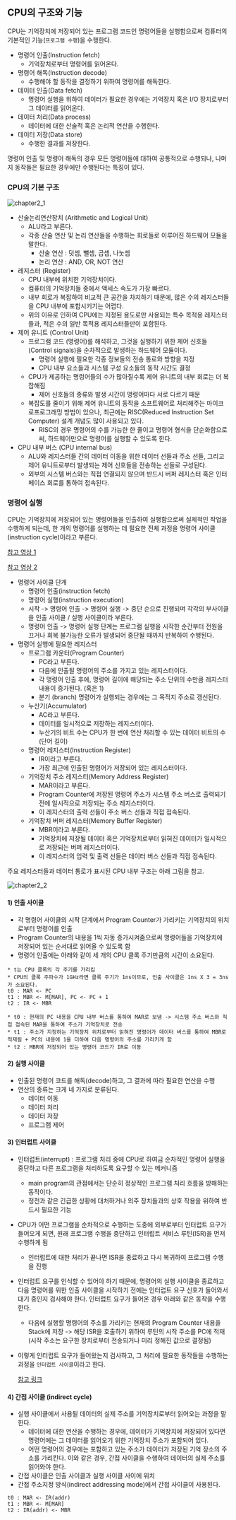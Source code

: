 ## CPU의 구조와 기능

CPU는 기억장치에 저장되어 있는 프로그램 코드인 명령어들을 실행함으로써 컴퓨터의 기본적인 기능(`프로그램 수행`)을 수행한다.

* 명령어 인출(Instruction fetch)
  * 기억장치로부터 명령어를 읽어온다.
* 명령어 해독(Instruction decode)
  * 수행해야 할 동작을 결정하기 위하여 명령어를 해독한다.
* 데이터 인출(Data fetch)
  * 명령어 실행을 위하여 데이터가 필요한 경우에는 기억장치 혹은 I/O 장치로부터 그 데이터를 읽어온다.
* 데이터 처리(Data process)
  * 데이터에 대한 산술적 혹은 논리적 연산을 수행한다.
* 데이터 저장(Data store)
  * 수행한 결과를 저장한다.

명령어 인출 및 명령어 해독의 경우 모든 명령어들에 대하여 공통적으로 수행되나, 나머지 동작들은 필요한 경우에만 수행된다는 특징이 있다.



### CPU의 기본 구조

![chapter2_1](./images/chapter2_1.png)

* 산술논리연산장치 (Arithmetic and Logical Unit)
  * ALU라고 부른다.
  * 각종 산술 연산 및 논리 연산들을 수행하는 회로들로 이루어진 하드웨어 모듈을 말한다.
    * 산술 연산 : 덧셈, 뺄셈, 곱셈, 나눗셈
    * 논리 연산 : AND, OR, NOT 연산
* 레지스터 (Register)
  * CPU 내부에 위치한 기억장치이다.
  * 컴퓨터의 기억장치들 중에서 액세스 속도가 가장 빠르다.
  * 내부 회로가 복잡하여 비교적 큰 공간을 차지하기 때문에, 많은 수의 레지스터들을 CPU 내부에 포함시키기는 어렵다.
  * 위의 이유로 인하여 CPU에는 지정된 용도로만 사용되는 특수 목적용 레지스터들과, 적은 수의 일반 목적용 레지스터들만이 포함된다.
* 제어 유니트 (Control Unit)
  * 프로그램 코드 (명령어)를 해석하고, 그것을 실행하기 위한 제어 신호들(Control signals)을 순차적으로 발생하는 하드웨어 모듈이다.
    * 명령어 실행에 필요한 각종 정보들의 전송 통로와 방향을 지정
    * CPU 내부 요소들과 시스템 구성 요소들의 동작 시간도 결정
  * CPU가 제공하는 명렁어들의 수가 많아질수록 제어 유니트의 내부 회로는 더 복잡해짐
    * 제어 신호들의 종류와 발생 시간이 명령어마다 서로 다르기 때문
  * 복잡도를 줄이기 위해 제어 유니트의 동작을 소프트웨어로 처리해주는 마이크로프로그래밍 방법이 있으나, 최근에는 RISC(Reduced Instruction Set Computer) 설계 개념도 많이 사용되고 있다.
    * RISC의 경우 명령어의 수를 가능한 한 줄이고 명령어 형식을 단순화함으로써, 하드웨어만으로 명령어를 실행할 수 있도록 한다.
* CPU 내부 버스 (CPU internal bus)
  * ALU와 레지스터들 간의 데이터 이동을 위한 데이터 선들과 주소 선들, 그리고 제어 유니트로부터 발생되는 제어 신호들을 전송하는 선들로 구성된다.
  * 외부의 시스템 버스와는 직접 연결되지 않으며 반드시 버퍼 레지스터 혹은 인터페이스 회로를 통하여 접속된다.



### 명령어 실행

CPU는 기억장치에 저장되어 있는 명령어들을 인출하여 실행함으로써 실제적인 작업을 수행하게 되는데, 한 개의 명령어를 실행하는 데 필요한 전체 과정을 명령어 사이클(instruction cycle)이라고 부른다.

[참고 영상 1](https://www.youtube.com/watch?v=42KTvGYQYnA)

[참고 영상 2](https://www.youtube.com/watch?v=Mv2XQgpbTNE)

* 명령어 사이클 단계
  * 명령어 인출(instruction fetch)
  * 명령어 실행(instruction execution)
  * 시작 -> 명령어 인출 -> 명령어 실행 -> 중단 순으로 진행되며 각각의 부사이클을 인출 사이클 / 실행 사이클이라 부른다.
  * 명령어 인출 -> 명령어 실행 단계는 프로그램 실행을 시작한 순간부터 전원을 끄거나 회복 불가능한 오류가 발생되어 중단될 때까지 반복하여 수행된다.
* 명령어 실행에 필요한 레지스터
  * 프로그램 카운터(Program Counter)
    * PC라고 부른다.
    * 다음에 인출될 명령어의 주소를 가지고 있는 레지스터이다.
    * 각 명령어 인출 후에, 명령어 길이에 해당되는 주소 단위의 수만큼 레지스터 내용이 증가된다. (혹은 1)
    * 분기 (branch) 명령어가 실행되는 경우에는 그 목적지 주소로 갱신된다.
  * 누산기(Accumulator)
    * AC라고 부른다.
    * 데이터를 일시적으로 저장하는 레지스터이다.
    * 누산기의 비트 수는 CPU가 한 번에 연산 처리할 수 있는 데이터 비트의 수 (단어 길이)
  * 명령어 레지스터(Instruction Register)
    * IR이라고 부른다.
    * 가장 최근에 인출된 명령어가 저장되어 있는 레지스터이다.
  * 기억장치 주소 레지스터(Memory Address Register)
    * MAR이라고 부른다.
    * Program Counter에 저장된 명령어 주소가 시스템 주소 버스로 출력되기 전에 일시적으로 저장되는 주소 레지스터이다.
    * 이 레지스터의 출력 선들이 주소 버스 선들과 직접 접속된다.
  * 기억장치 버퍼 레지스터(Memory Buffer Register)
    * MBR이라고 부른다.
    * 기억장치에 저장될 데이터 혹은 기억장치로부터 읽혀진 데이터가 일시적으로 저장되는 버퍼 레지스터이다.
    * 이 레지스터의 입력 및 출력 선들은 데이터 버스 선들과 직접 접속된다.

주요 레지스터들과 데이터 통로가 표시된 CPU 내부 구조는 아래 그림을 참고.

![chapter2_2](./images/chapter2_2.jpg)

#### 1) 인출 사이클

* 각 명령어 사이클의 시작 단계에서 Program Counter가 가리키는 기억장치의 위치로부터 명령어를 인출
* Program Counter의 내용을 1씩 자동 증가시켜줌으로써 명령어들을 기억장치에 저장되어 있는 순서대로 읽어올 수 있도록 함
* 명령어 인출에는 아래와 같이 세 개의 CPU 클록 주기만큼의 시간이 소요된다.

```
* t는 CPU 클록의 각 주기를 가리킴
* CPU의 클록 주파수가 1GHz라면 클록 주기가 1ns이므로, 인출 사이클은 1ns X 3 = 3ns가 소요된다.
t0 : MAR <- PC
t1 : MBR <- M[MAR], PC <- PC + 1
t2 : IR <- MBR

* t0 : 현재의 PC 내용을 CPU 내부 버스를 통하여 MAR로 보냄 -> 시스템 주소 버스와 직접 접속된 MAR을 통하여 주소가 기억장치로 전송
* t1 : 주소가 지정하는 기억장치 위치로부터 읽혀진 명령어가 데이터 버스를 통하여 MBR로 적재됨 + PC의 내용에 1을 더하여 다음 명령어의 주소를 가리키게 함
* t2 : MBR에 저장되어 있는 명령어 코드가 IR로 이동
```

#### 2) 실행 사이클

* 인출된 명령어 코드를 해독(decode)하고, 그 결과에 따라 필요한 연산을 수행
* 연산의 종류는 크게 네 가지로 분류된다.
  * 데이터 이동
  * 데이터 처리
  * 데이터 저장
  * 프로그램 제어

#### 3) 인터럽트 사이클

* 인터럽트(interrupt) : 프로그램 처리 중에 CPU로 하여금 순차적인 명령어 실행을 중단하고 다른 프로그램을 처리하도록 요구할 수 있는 메커니즘

  * main program의 관점에서는 단순히 정상적인 프로그램 처리 흐름을 방해하는 동작이다.
  * 정전과 같은 긴급한 상황에 대처하거나 외주 장치들과의 상호 작용을 위하여 반드시 필요한 기능

* CPU가 어떤 프로그램을 순차적으로 수행하는 도중에 외부로부터 인터럽트 요구가 들어오게 되면, 원래 프로그램 수행을 중단하고 인터럽트 서비스 루틴(ISR)을 먼저 수행하게 됨

  * 인터럽트에 대한 처리가 끝나면 ISR을 종료하고 다시 복귀하여 프로그램 수행을 진행

* 인터럽트 요구를 인식할 수 있어야 하기 때문에, 명령어의 실행 사이클을 종료하고 다음 명령어를 위한 인출 사이클을 시작하기 전에는 인터럽트 요구 신호가 들어와서 대기 중인지 검사해야 한다. 인터럽트 요구가 들어온 경우 아래와 같은 동작을 수행한다.

  * 다음에 실행할 명령어의 주소를 가리키는 현재의 Program Counter 내용을 Stack에 저장 -> 해당 ISR을 호출하기 위하여 루틴의 시작 주소를 PC에 적재 (시작 주소는 요구한 장치로부터 전송되거나 미리 정해진 값으로 결정됨)

* 이렇게 인터럽트 요구가 들어왔는지 검사하고, 그 처리에 필요한 동작들을 수행하는 과정을 `인터럽트 사이클`이라고 한다.

  [참고 링크](http://www.harucat.com/10)

#### 4) 간접 사이클 (indirect cycle)

* 실행 사이클에서 사용될 데이터의 실제 주소를 기억장치로부터 읽어오는 과정을 말한다.
  * 데이터에 대한 연산을 수행하는 경우에, 데이터가 기억장치에 저장되어 있다면 명령어에는 그 데이터를 읽어오기 위한 기억장치 주소가 포함되어 있다.
  * 어떤 명령어의 경우에는 포함하고 있는 주소가 데이터가 저장된 기억 장소의 주소를 가리킨다. 이와 같은 경우, 간접 사이클을 수행하여 데이터의 실제 주소를 읽어와야 한다.
* 간접 사이클은 인출 사이클과 실행 사이클 사이에 위치
* 간접 주소지정 방식(indirect addressing mode)에서 간접 사이클이 사용된다.

```
t0 : MAR <- IR(addr)
t1 : MBR <- M[MAR]
t2 : IR(addr) <- MBR
```

